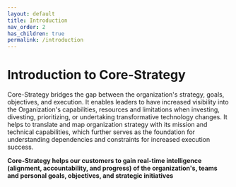 ```yaml
---
layout: default
title: Introduction
nav_order: 2
has_children: true
permalink: /introduction
---
```


# Introduction to Core-Strategy

Core-Strategy bridges the gap between the organization's strategy, goals, objectives, and execution. It enables leaders to have increased visibility into the Organization's capabilities, resources and limitations when investing, divesting, prioritizing, or undertaking transformative technology changes. It helps to translate and map organization strategy with its mission and technical capabilities, which further serves as the foundation for understanding dependencies and constraints for increased execution success.

**Core-Strategy helps our customers to gain real-time intelligence (alignment, accountability, and progress) of the organization's, teams and personal goals, objectives, and strategic initiatives**
